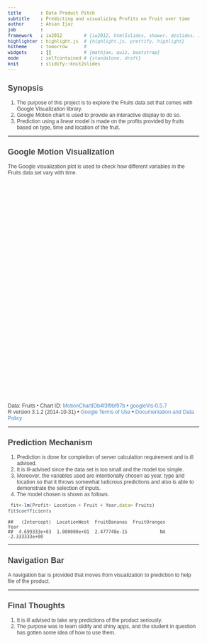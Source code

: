 ```yaml
---
title       : Data Product Pitch
subtitle    : Predicting and visualizing Profits on Fruit over time
author      : Ahsan Ijaz
job         : 
framework   : io2012        # {io2012, html5slides, shower, dzslides, ...}
highlighter : highlight.js  # {highlight.js, prettify, highlight}
hitheme     : tomorrow      # 
widgets     : []            # {mathjax, quiz, bootstrap}
mode        : selfcontained # {standalone, draft}
knit        : slidify::knit2slides
---
```



## Synopsis

1. The purpose of this project is to explore the Fruits data set that comes with Google Visualization library.
2. Google Motion chart is used to provide an interactive display to do so.
3. Prediction using a linear model is made on the profits provided by fruits based on type, time and location of the fruit.

--- 


## Google Motion Visualization
The Google visualization plot is used to check how different variables in the Fruits data set vary with time.
<!DOCTYPE html PUBLIC "-//W3C//DTD XHTML 1.0 Strict//EN"
  "http://www.w3.org/TR/xhtml1/DTD/xhtml1-strict.dtd">
<html xmlns="http://www.w3.org/1999/xhtml">
<head>
<title>MotionChartIDb4f3f9bf97b</title>
<meta http-equiv="content-type" content="text/html;charset=utf-8" />
<style type="text/css">
body {
  color: #444444;
  font-family: Arial,Helvetica,sans-serif;
  font-size: 75%;
  }
  a {
  color: #4D87C7;
  text-decoration: none;
}
</style>
</head>
<body>
 <!-- MotionChart generated in R 3.1.2 by googleVis 0.5.7 package -->
<!-- Mon Feb 23 03:49:09 2015 -->


<!-- jsHeader -->
<script type="text/javascript">
 
// jsData 
function gvisDataMotionChartIDb4f3f9bf97b () {
var data = new google.visualization.DataTable();
var datajson =
[
 [
 "Apples",
2008,
"West",
98,
78,
20,
"2008-12-31" 
],
[
 "Apples",
2009,
"West",
111,
79,
32,
"2009-12-31" 
],
[
 "Apples",
2010,
"West",
89,
76,
13,
"2010-12-31" 
],
[
 "Oranges",
2008,
"East",
96,
81,
15,
"2008-12-31" 
],
[
 "Bananas",
2008,
"East",
85,
76,
9,
"2008-12-31" 
],
[
 "Oranges",
2009,
"East",
93,
80,
13,
"2009-12-31" 
],
[
 "Bananas",
2009,
"East",
94,
78,
16,
"2009-12-31" 
],
[
 "Oranges",
2010,
"East",
98,
91,
7,
"2010-12-31" 
],
[
 "Bananas",
2010,
"East",
81,
71,
10,
"2010-12-31" 
] 
];
data.addColumn('string','Fruit');
data.addColumn('number','Year');
data.addColumn('string','Location');
data.addColumn('number','Sales');
data.addColumn('number','Expenses');
data.addColumn('number','Profit');
data.addColumn('string','Date');
data.addRows(datajson);
return(data);
}
 
// jsDrawChart
function drawChartMotionChartIDb4f3f9bf97b() {
var data = gvisDataMotionChartIDb4f3f9bf97b();
var options = {};
options["width"] =    600;
options["height"] =    500;
options["state"] = "";

    var chart = new google.visualization.MotionChart(
    document.getElementById('MotionChartIDb4f3f9bf97b')
    );
    chart.draw(data,options);
    

}
  
 
// jsDisplayChart
(function() {
var pkgs = window.__gvisPackages = window.__gvisPackages || [];
var callbacks = window.__gvisCallbacks = window.__gvisCallbacks || [];
var chartid = "motionchart";
  
// Manually see if chartid is in pkgs (not all browsers support Array.indexOf)
var i, newPackage = true;
for (i = 0; newPackage && i < pkgs.length; i++) {
if (pkgs[i] === chartid)
newPackage = false;
}
if (newPackage)
  pkgs.push(chartid);
  
// Add the drawChart function to the global list of callbacks
callbacks.push(drawChartMotionChartIDb4f3f9bf97b);
})();
function displayChartMotionChartIDb4f3f9bf97b() {
  var pkgs = window.__gvisPackages = window.__gvisPackages || [];
  var callbacks = window.__gvisCallbacks = window.__gvisCallbacks || [];
  window.clearTimeout(window.__gvisLoad);
  // The timeout is set to 100 because otherwise the container div we are
  // targeting might not be part of the document yet
  window.__gvisLoad = setTimeout(function() {
  var pkgCount = pkgs.length;
  google.load("visualization", "1", { packages:pkgs, callback: function() {
  if (pkgCount != pkgs.length) {
  // Race condition where another setTimeout call snuck in after us; if
  // that call added a package, we must not shift its callback
  return;
}
while (callbacks.length > 0)
callbacks.shift()();
} });
}, 100);
}
 
// jsFooter
</script>
 
<!-- jsChart -->  
<script type="text/javascript" src="https://www.google.com/jsapi?callback=displayChartMotionChartIDb4f3f9bf97b"></script>
 
<!-- divChart -->
  
<div id="MotionChartIDb4f3f9bf97b" 
  style="width: 600; height: 500;">
</div>
 <div><span>Data: Fruits &#8226; Chart ID: <a href="Chart_MotionChartIDb4f3f9bf97b.html">MotionChartIDb4f3f9bf97b</a> &#8226; <a href="https://github.com/mages/googleVis">googleVis-0.5.7</a></span><br /> 
<!-- htmlFooter -->
<span> 
  R version 3.1.2 (2014-10-31) 
  &#8226; <a href="https://developers.google.com/terms/">Google Terms of Use</a> &#8226; <a href="https://google-developers.appspot.com/chart/interactive/docs/gallery/motionchart">Documentation and Data Policy</a>
</span></div>
</body>
</html>

---

## Prediction Mechanism

1. Prediction is done for completion of server calculation requirement and is ill advised.
2. It is ill-advised since the data set is too small and the model too simple.
3. Moreover, the variables used are intentionally chosen as year, type and location so that it throws somewhat ludicrous predictions and also is able to demonstrate the selection of inputs.
4. The model chosen is shown as follows.


```r
 fit<-lm(Profit~ Location + Fruit + Year,data= Fruits)
fit$coefficients
```

```
##   (Intercept)  LocationWest  FruitBananas  FruitOranges          Year 
##  4.699333e+03  1.000000e+01  2.477748e-15            NA -2.333333e+00
```

---

## Navigation Bar

A navigation bar is provided that moves from visualization to prediction to help file of the product.

---

## Final Thoughts

1. It is ill advised to take any predictions of the product seriously.
2. The purpose was to learn slidify and shiny apps, and the student in question has gotten some idea of how to use them.



